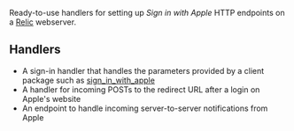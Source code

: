 Ready-to-use handlers for setting up _Sign in with Apple_ HTTP endpoints on a [Relic](https://pub.dev/packages/relic) webserver.

## Handlers

- A sign-in handler that handles the parameters provided by a client package such as [sign_in_with_apple](https://pub.dev/packages/sign_in_with_apple)
- A handler for incoming POSTs to the redirect URL after a login on Apple's website
- An endpoint to handle incoming server-to-server notifications from Apple